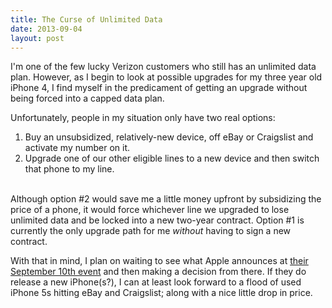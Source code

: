 ```yaml
---
title: The Curse of Unlimited Data
date: 2013-09-04
layout: post
---
```


I'm one of the few lucky Verizon customers who still has an unlimited data plan. However, as I begin to look at possible upgrades for my three year old iPhone 4, I find myself in the predicament of getting an upgrade without being forced into a capped data plan.

Unfortunately, people in my situation only have two real options:

1. Buy an unsubsidized, relatively-new device, off eBay or Craigslist and activate my number on it.
2. Upgrade one of our other eligible lines to a new device and then switch that phone to my line. <br><br>

Although option #2 would save me a little money upfront by subsidizing the price of a phone, it would force whichever line we upgraded to lose unlimited data and be locked into a new two-year contract. Option #1 is currently the only upgrade path for me _without_ having to sign a new contract.

With that in mind, I plan on waiting to see what Apple announces at [their September 10th event](http://www.loopinsight.com/2013/09/03/apple-announces-special-event-for-september-10/) and then making a decision from there. If they do release a new iPhone(s?), I can at least look forward to a flood of used iPhone 5s hitting eBay and Craigslist; along with a nice little drop in price.